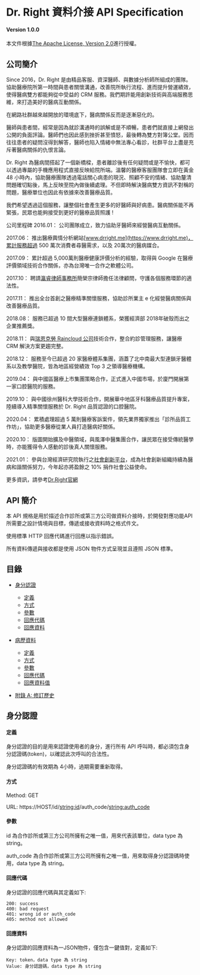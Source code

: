 # Dr. Right 資料介接 API Specification

#### Version 1.0.0

本文件根據[The Apache License, Version 2.0](http://www.apache.org/licenses/LICENSE-2.0.html)進行授權。

## 公司簡介
Since 2016，Dr. Right 是由精品客服、資深醫師、與數據分析師所組成的團隊。協助醫療院所第一時間與患者關懷溝通，改善院所執行流程、進而提升營運績效，使得醫病雙方都能夠從中受益的 CRM 服務。我們期許能用創新技術與高端服務思維，來打造美好的醫病互動關係。

在網路社群越來越開放的環境底下，醫病關係反而是逐漸惡化的。
 
醫師與患者間，經常是因為就診溝通時的誤解或是不順暢，患者們就直接上網發出公開的負面評論。醫師們也因此感到挫折甚至憤怒，最後轉為雙方對簿公堂。因而往往患者的疑問沒得到解答，醫師也陷入情緒中無法專心看診，社群平台上盡是充斥著醫病關係的仇恨言論。
 
Dr. Right 為醫病間搭起了一個新橋樑，患者離診後有任何疑問或是不愉快，都可以透過專屬的手機應用程式直接反映給院所端。溫馨的醫療客服團隊會立即在黃金 48 小時內，協助醫療團隊透過電話關心病患的現況、照顧不安的情緒、協助釐清問題確切點後，馬上反映至院內做後續處理。不但即時解決醫病雙方資訊不對稱的問題，醫療單位也因此有依據來改善醫療品質。
 
我們希望透過這個服務，讓整個社會產生更多的好醫師與好病患。醫病關係能不再緊張，民眾也能夠接受到更好的醫療品質照護 !

公司里程碑
2016.01：
公司團隊成立，致力協助牙醫師來經營醫病互動關係。

2017.06：
推出醫療輿情分析網站[www.drright.me](https://www.drright.me)，累計服務超過 500 萬次消費者尋醫需求，以及 20萬次的醫病媒合。

2017.09：
累計超過 5,000萬則醫療健康評價分析的經驗，取得與 Google 在醫療評價領域技術合作關係，亦為台灣唯一合作之軟體公司。

2017.10：
聘請[瀛睿律師事務所](http://www.wiseteam.tw)簡榮宗律師擔任法律顧問，守護各個服務環節的適法性。

2017.11：
推出全台首創之醫療精準關懷服務，協助診所業主 e 化經營醫病關係與改善醫療品質。

2018.08：
服務已超過 10 間大型醫療連鎖體系，榮獲經濟部 2018年破殼而出之企業推薦獎。

2018.11：
與[瑞恩克勞 Raincloud 公司](https://yaya.raincloud.tw/yayainfo/)技術合作，整合約診管理服務，讓醫療CRM 解決方案更趨完整。

2018.12：
服務至今已超過 20 家醫療體系集團，涵蓋了北中南最大型連鎖牙醫體系以及教學醫院，皆為地區經營績效 Top 3 之領導醫療機構。

2019.04：
與中國區醫療上市集團策略合作，正式進入中國市場，於廈門開展第一家口腔醫院的服務。

2019.10：
與中國徐州醫科大學技術合作，開展華中地區牙科醫療品質提升專案，陸續導入精準關懷服務於 Dr. Right 品質認證的口腔醫院。

2020.04：
累積處理超過 5 萬則醫療客訴案件，領先業界獨家推出「診所品質工作坊」，協助更多醫療從業人員打造醫病好關係。

2020.10：
版圖開始擴及中醫領域，與風澤中醫集團合作，讓民眾在接受傳統醫學時，亦能獲得令人感動的診後真人關懷服務。

2021.01：
參與台灣經濟研究院執行之[社會創新平台](https://si.taiwan.gov.tw/)，成為社會創新組織持續為醫病和諧關係努力，今年起亦將盈餘之 10% 捐作社會公益使命。

更多資訊，請參考[Dr.Right官網](https://www.drright.club/)


## API 簡介
本 API 規格是用於描述合作診所或第三方公司做資料介接時，於開發對應功能API所需要之設計情境與目標，傳遞或接收資料時之格式件文。

使用標準 HTTP 回應代碼進行回應以指示錯誤。

所有資料傳遞與接收都是使用 JSON 物件方式呈現並且遵照 JSON 標準。

## 目錄

- [身分認證](#authentication)
	- [定義](#authDefinition)
	- [方式](#authMethod)
	- [參數](#authParams)
	- [回應代碼](#authHttpCodes)
	- [回應資料](#authResult)
- [病歷資料](#patientInfo)
	- [定義](#patientInfoDefinition)
	- [方式](#patientInfoMethod)
	- [參數](#patientInfoParams)
	- [回應代碼](#patientInfoHttpCodes)
	- [回應資料值](#patientInfoResult)

- [附錄 A: 修訂歷史](#revisionHistory)


## <a name="authentication"></a>身分認證

#### <a name="authDefinition"></a>定義
身分認證的目的是用來認證使用者的身分，進行所有 API 呼叫時，都必須包含身分認證碼(token)，以確認此次呼叫的合法性。

身分認證碼的有效期為 4小時，過期需要重新取得。

#### <a name="authMethod"></a>方式
Method: GET

URL: https://HOST/id/<string:id>/auth_code/<string:auth_code>

#### <a name="authParams"></a>參數
id 為合作診所或第三方公司所擁有之唯一值，用來代表該單位，data type 為 string。

auth_code 為合作診所或第三方公司所擁有之唯一值，用來取得身分認證碼時使用，data type 為 string。

#### <a name="authHttpCodes"></a>回應代碼
身分認證的回應代碼與其定義如下:
```
200: success
400: bad request
401: wrong id or auth_code
405: method not allowed
```

#### <a name="authResult"></a>回應資料
身分認證的回應資料為一JSON物件，僅包含一鍵值對，定義如下:
```
Key: token，data type 為 string
Value: 身分認證碼，data type 為 string
```

